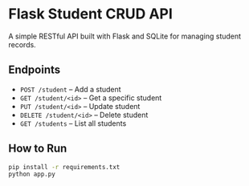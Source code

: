 # Flask Student CRUD API

A simple RESTful API built with Flask and SQLite for managing student records.

## Endpoints

- `POST /student` – Add a student
- `GET /student/<id>` – Get a specific student
- `PUT /student/<id>` – Update student
- `DELETE /student/<id>` – Delete student
- `GET /students` – List all students

## How to Run

```bash
pip install -r requirements.txt
python app.py

